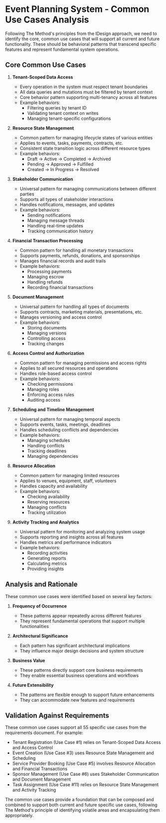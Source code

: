 # Event Planning System - Common Use Cases Analysis

Following The Method's principles from the IDesign approach, we need to identify the core, common use cases that will support all current and future functionality. These should be behavioral patterns that transcend specific features and represent fundamental system operations.

## Core Common Use Cases

1. **Tenant-Scoped Data Access**
   - Every operation in the system must respect tenant boundaries
   - All data queries and mutations must be filtered by tenant context
   - Core behavior pattern supporting multi-tenancy across all features
   - Example behaviors:
     * Filtering queries by tenant ID
     * Validating tenant context on writes
     * Managing tenant-specific configurations

2. **Resource State Management**
   - Common pattern for managing lifecycle states of various entities
   - Applies to events, tasks, payments, contracts, etc.
   - Consistent state transition logic across different resource types
   - Example behaviors:
     * Draft → Active → Completed → Archived
     * Pending → Approved → Fulfilled
     * Created → In Progress → Resolved

3. **Stakeholder Communication**
   - Universal pattern for managing communications between different parties
   - Supports all types of stakeholder interactions
   - Handles notifications, messages, and updates
   - Example behaviors:
     * Sending notifications
     * Managing message threads
     * Handling real-time updates
     * Tracking communication history

4. **Financial Transaction Processing**
   - Common pattern for handling all monetary transactions
   - Supports payments, refunds, donations, and sponsorships
   - Manages financial records and audit trails
   - Example behaviors:
     * Processing payments
     * Managing escrow
     * Handling refunds
     * Recording financial transactions

5. **Document Management**
   - Universal pattern for handling all types of documents
   - Supports contracts, marketing materials, presentations, etc.
   - Manages versioning and access control
   - Example behaviors:
     * Storing documents
     * Managing versions
     * Controlling access
     * Tracking changes

6. **Access Control and Authorization**
   - Common pattern for managing permissions and access rights
   - Applies to all secured resources and operations
   - Handles role-based access control
   - Example behaviors:
     * Checking permissions
     * Managing roles
     * Enforcing access rules
     * Auditing access

7. **Scheduling and Timeline Management**
   - Universal pattern for managing temporal aspects
   - Supports events, tasks, meetings, deadlines
   - Handles scheduling conflicts and dependencies
   - Example behaviors:
     * Managing schedules
     * Handling conflicts
     * Tracking deadlines
     * Managing dependencies

8. **Resource Allocation**
   - Common pattern for managing limited resources
   - Applies to venues, equipment, staff, volunteers
   - Handles capacity and availability
   - Example behaviors:
     * Checking availability
     * Reserving resources
     * Managing conflicts
     * Tracking utilization

9. **Activity Tracking and Analytics**
   - Universal pattern for monitoring and analyzing system usage
   - Supports reporting and insights across all features
   - Handles metrics and performance indicators
   - Example behaviors:
     * Recording activities
     * Generating reports
     * Calculating metrics
     * Providing insights

## Analysis and Rationale

These common use cases were identified based on several key factors:

1. **Frequency of Occurrence**
   - These patterns appear repeatedly across different features
   - They represent fundamental operations that support multiple functionalities

2. **Architectural Significance**
   - Each pattern has significant architectural implications
   - They influence major design decisions and system structure

3. **Business Value**
   - These patterns directly support core business requirements
   - They enable essential business operations and workflows

4. **Future Extensibility**
   - The patterns are flexible enough to support future enhancements
   - They can accommodate new features and requirements

## Validation Against Requirements

These common use cases support all 55 specific use cases from the requirements document. For example:

- Tenant Registration (Use Case #1) relies on Tenant-Scoped Data Access and Access Control
- Event Creation (Use Case #3) uses Resource State Management and Scheduling
- Service Provider Booking (Use Case #5) involves Resource Allocation and Financial Transactions
- Sponsor Management (Use Case #6) uses Stakeholder Communication and Document Management
- Task Assignment (Use Case #11) relies on Resource State Management and Activity Tracking

The common use cases provide a foundation that can be composed and combined to support both current and future specific use cases, following The Method's principle of identifying volatile areas and encapsulating them appropriately.
